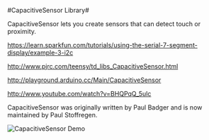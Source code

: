 #CapacitiveSensor Library#

CapacitiveSensor lets you create sensors that can detect touch or proximity. 

https://learn.sparkfun.com/tutorials/using-the-serial-7-segment-display/example-3-i2c

http://www.pjrc.com/teensy/td_libs_CapacitiveSensor.html

http://playground.arduino.cc/Main/CapacitiveSensor

http://www.youtube.com/watch?v=BHQPqQ_5ulc

CapacitiveSensor was originally written by Paul Badger and is now maintained by Paul Stoffregen.

![CapacitiveSensor Demo](http://www.pjrc.com/teensy/td_libs_CapacitiveSensor_1.jpg)
